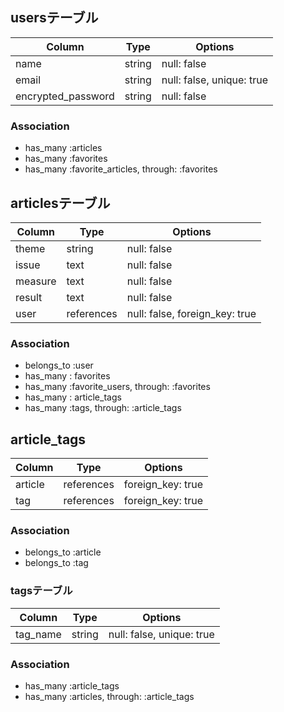 ## usersテーブル

| Column             | Type   | Options     |
| ------------------ | ------ | ----------- |
| name               | string | null: false |
| email              | string | null: false, unique: true |
| encrypted_password | string | null: false |

### Association

- has_many :articles
- has_many :favorites
- has_many :favorite_articles, through: :favorites

## articlesテーブル

| Column  | Type       | Options     |
| ------- | ---------- | ----------- |
| theme   | string     | null: false |
| issue   | text       | null: false |
| measure | text       | null: false |
| result  | text       | null: false |
| user    | references | null: false, foreign_key: true |

### Association

- belongs_to :user
- has_many : favorites
- has_many :favorite_users, through: :favorites
- has_many : article_tags
- has_many :tags, through: :article_tags

## article_tags

| Column  | Type       | Options           |
| ------- | ---------- | ----------------- |
| article | references | foreign_key: true |
| tag     | references | foreign_key: true |

### Association

- belongs_to :article
- belongs_to :tag

### tagsテーブル
| Column   | Type   | Options                   |
| -------- | ------ | ------------------------- |
| tag_name | string | null: false, unique: true |

### Association

- has_many :article_tags
- has_many :articles, through: :article_tags